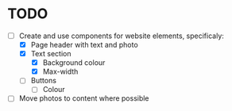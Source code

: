 # TODO

- [ ] Create and use components for website elements, specificaly:
    - [x] Page header with text and photo
    - [x] Text section
        - [x] Background colour
        - [x] Max-width
    - [ ] Buttons
        - [ ] Colour
- [ ] Move photos to content where possible